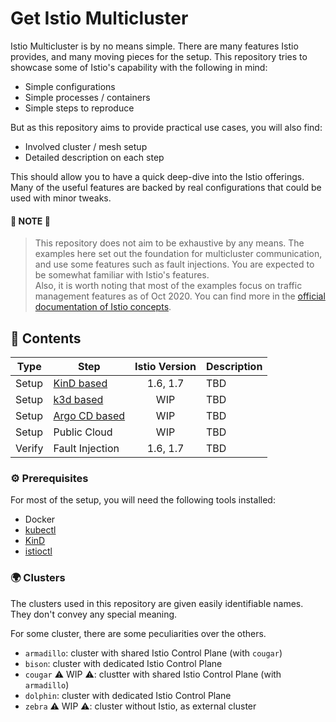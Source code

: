 # Get Istio Multicluster

Istio Multicluster is by no means simple. There are many features Istio provides, and many moving pieces for the setup. This repository tries to showcase some of Istio's capability with the following in mind:

- Simple configurations
- Simple processes / containers
- Simple steps to reproduce

But as this repository aims to provide practical use cases, you will also find:

- Involved cluster / mesh setup
- Detailed description on each step

This should allow you to have a quick deep-dive into the Istio offerings. Many of the useful features are backed by real configurations that could be used with minor tweaks.

#### 📍 NOTE 📍

> This repository does not aim to be exhaustive by any means. The examples here set out the foundation for multicluster communication, and use some features such as fault injections. You are expected to be somewhat familiar with Istio's features.  
> Also, it is worth noting that most of the examples focus on traffic management features as of Oct 2020. You can find more in the [official documentation of Istio concepts](https://istio.io/latest/docs/concepts/).

## 🌅 Contents

| Type   | Step               | Istio Version | Description |
| ------ | ------------------ | :-----------: | ----------- |
| Setup  | [KinD based][1]    |   1.6, 1.7    | TBD         |
| Setup  | [k3d based][2]     |      WIP      | TBD         |
| Setup  | [Argo CD based][3] |      WIP      | TBD         |
| Setup  | Public Cloud       |      WIP      | TBD         |
| Verify | Fault Injection    |   1.6, 1.7    | TBD         |

[1]: https://github.com/rytswd/get-istio-multicluster/tree/main/docs/kind-based/README.md
[2]: https://github.com/rytswd/get-istio-multicluster/tree/main/docs/k3d-based/README.md
[3]: https://github.com/rytswd/get-istio-multicluster/blob/main/docs/argo-cd-based/README.md

<!--
| [KinD-based]    | 1.6<br />1.7  | Set up multiple [KinD](https://kind.sigs.k8s.io/) clusters, each having its own Istio Control Plane.<br />This is suitable for getting started and understanding multicluster setup as well as testing some features with it.<br /><br /> This setup can be run completely locally, though depending on your machine spec, you may need to adjust the setup accordingly for stable environment. |
| [k3d-based]     |      WIP      | Set up multicluster with [k3s](https://k3s.io/) clusters using [k3d](https://k3d.io/).<br /><br />This setup is about the same as KinD-based, but requires less resource thanks to k3s.|
| [Argo-CD-based] |      WIP      | Set up GitOps cluster setup using Argo CD. This setup also uses KinD clusters, but at the same time you would need a remote Git repo to connect to.  |
| Public Cloud    |      WIP      | WIP                                                                    |
 -->

[kind-based]: https://github.com/rytswd/get-istio-multicluster/tree/main/docs/kind-based/README.md
[k3d-based]: https://github.com/rytswd/get-istio-multicluster/tree/main/docs/k3d-based/README.md
[argo-cd-based]: https://github.com/rytswd/get-istio-multicluster/blob/main/docs/argo-cd-based/README.md

### ⚙️ Prerequisites

For most of the setup, you will need the following tools installed:

- Docker
- [kubectl](https://kubernetes.io/docs/tasks/tools/install-kubectl/)
- [KinD](https://kind.sigs.k8s.io/)
- [istioctl](https://istio.io/latest/docs/setup/install/istioctl/)

### 🌍 Clusters

The clusters used in this repository are given easily identifiable names. They don't convey any special meaning.

For some cluster, there are some peculiarities over the others.

- `armadillo`: cluster with shared Istio Control Plane (with `cougar`)
- `bison`: cluster with dedicated Istio Control Plane
- `cougar` ⚠️ WIP ⚠️: clustter with shared Istio Control Plane (with `armadillo`)
- `dolphin`: cluster with dedicated Istio Control Plane
- `zebra` ⚠️ WIP ⚠️: cluster without Istio, as external cluster
